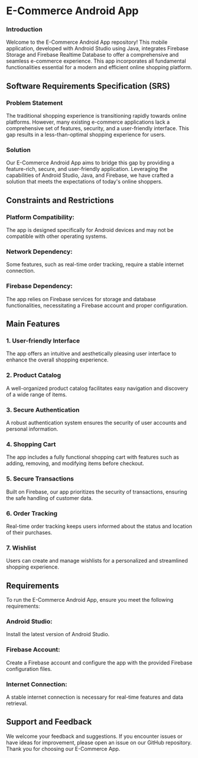 # E-Commerce Android App

### Introduction

Welcome to the E-Commerce Android App repository! This mobile application, developed with Android Studio using Java, integrates Firebase Storage and Firebase Realtime Database to offer a comprehensive and seamless e-commerce experience. This app incorporates all fundamental functionalities essential for a modern and efficient online shopping platform.

## Software Requirements Specification (SRS)

### Problem Statement

The traditional shopping experience is transitioning rapidly towards online platforms. However, many existing e-commerce applications lack a comprehensive set of features, security, and a user-friendly interface. This gap results in a less-than-optimal shopping experience for users.

### Solution

Our E-Commerce Android App aims to bridge this gap by providing a feature-rich, secure, and user-friendly application. Leveraging the capabilities of Android Studio, Java, and Firebase, we have crafted a solution that meets the expectations of today's online shoppers.

## Constraints and Restrictions

### Platform Compatibility: 

The app is designed specifically for Android devices and may not be compatible with other operating systems.

### Network Dependency: 

Some features, such as real-time order tracking, require a stable internet connection.

### Firebase Dependency: 

The app relies on Firebase services for storage and database functionalities, necessitating a Firebase account and proper configuration.

## Main Features

### 1. User-friendly Interface
   
The app offers an intuitive and aesthetically pleasing user interface to enhance the overall shopping experience.

### 2. Product Catalog
   
A well-organized product catalog facilitates easy navigation and discovery of a wide range of items.

### 3. Secure Authentication

A robust authentication system ensures the security of user accounts and personal information.

### 4. Shopping Cart
   
The app includes a fully functional shopping cart with features such as adding, removing, and modifying items before checkout.

### 5. Secure Transactions
    
Built on Firebase, our app prioritizes the security of transactions, ensuring the safe handling of customer data.

### 6. Order Tracking
    
Real-time order tracking keeps users informed about the status and location of their purchases.

### 7. Wishlist
    
Users can create and manage wishlists for a personalized and streamlined shopping experience.


## Requirements

To run the E-Commerce Android App, ensure you meet the following requirements:

### Android Studio: 

Install the latest version of Android Studio.

### Firebase Account: 

Create a Firebase account and configure the app with the provided Firebase configuration files.

### Internet Connection: 

A stable internet connection is necessary for real-time features and data retrieval.


## Support and Feedback

We welcome your feedback and suggestions. If you encounter issues or have ideas for improvement, please open an issue on our GitHub repository. Thank you for choosing our E-Commerce App.
